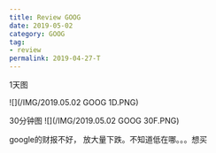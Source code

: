 ```yaml
---
title: Review GOOG
date: 2019-05-02
category: GOOG
tag:
- review
permalink: 2019-04-27-T
---
```

1天图

![](/IMG/2019.05.02 GOOG 1D.PNG)

30分钟图
![](/IMG/2019.05.02 GOOG 30F.PNG)

google的财报不好， 放大量下跌。不知道低在哪。。。想买
